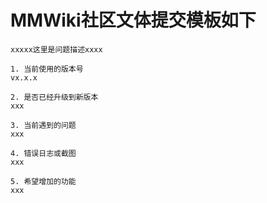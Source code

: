 
# MMWiki社区文体提交模板如下

```
xxxxx这里是问题描述xxxx

1. 当前使用的版本号
vx.x.x

2. 是否已经升级到新版本
xxx

3. 当前遇到的问题
xxx

4. 错误日志或截图
xxx

5. 希望增加的功能
xxx

```
